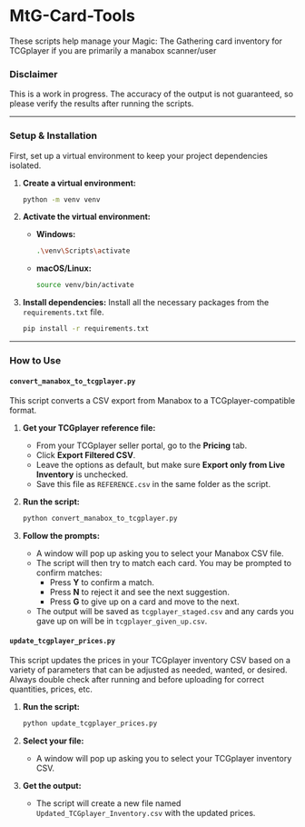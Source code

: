 # MtG-Card-Tools

These scripts help manage your Magic: The Gathering card inventory for TCGplayer if you are primarily a manabox scanner/user

### Disclaimer 

This is a work in progress. The accuracy of the output is not guaranteed, so please verify the results after running the scripts.

-----

### Setup & Installation

First, set up a virtual environment to keep your project dependencies isolated.

1.  **Create a virtual environment:**

    ```bash
    python -m venv venv
    ```

2.  **Activate the virtual environment:**

      * **Windows:**
        ```bash
        .\venv\Scripts\activate
        ```
      * **macOS/Linux:**
        ```bash
        source venv/bin/activate
        ```

3.  **Install dependencies:**
    Install all the necessary packages from the `requirements.txt` file.

    ```bash
    pip install -r requirements.txt
    ```

-----

### How to Use

####  `convert_manabox_to_tcgplayer.py`

This script converts a CSV export from Manabox to a TCGplayer-compatible format.

1.  **Get your TCGplayer reference file:**

      * From your TCGplayer seller portal, go to the **Pricing** tab.
      * Click **Export Filtered CSV**.
      * Leave the options as default, but make sure **Export only from Live Inventory** is unchecked.
      * Save this file as `REFERENCE.csv` in the same folder as the script.

2.  **Run the script:**

    ```bash
    python convert_manabox_to_tcgplayer.py
    ```

3.  **Follow the prompts:**

      * A window will pop up asking you to select your Manabox CSV file.
      * The script will then try to match each card. You may be prompted to confirm matches:
          * Press **Y** to confirm a match.
          * Press **N** to reject it and see the next suggestion.
          * Press **G** to give up on a card and move to the next.
      * The output will be saved as `tcgplayer_staged.csv` and any cards you gave up on will be in `tcgplayer_given_up.csv`.

####  `update_tcgplayer_prices.py`

This script updates the prices in your TCGplayer inventory CSV based on a variety of parameters that can be adjusted as needed, wanted, or desired. Always double check after running and before uploading for correct quantities, prices, etc.

1.  **Run the script:**

    ```bash
    python update_tcgplayer_prices.py
    ```

2.  **Select your file:**

      * A window will pop up asking you to select your TCGplayer inventory CSV.

3.  **Get the output:**

      * The script will create a new file named `Updated_TCGplayer_Inventory.csv` with the updated prices.
